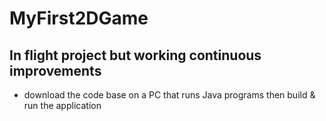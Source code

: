 # MyFirst2DGame

 ## In flight project but working continuous improvements
 
  - download the code base on a PC that runs Java programs then build & run the application
